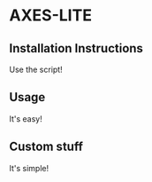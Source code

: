 AXES-LITE
=========

Installation Instructions
-------------------------

Use the script!

Usage
-----

It's easy!

Custom stuff
------------

It's simple!

